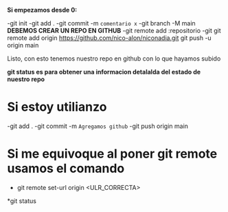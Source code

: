 **Si empezamos desde 0:**

-git init
-git add .
-git commit -m `comentario x`
-git branch -M main
**DEBEMOS CREAR UN REPO EN GITHUB**
-git remote add :repositorio
-git git remote add origin https://github.com/nico-alon/niconadia.git
git push -u origin main

Listo, con esto tenemos nuestro repo en github con lo que hayamos subido

**git status es para obtener una informacion detalalda del estado de nuestro repo**

# Si estoy utilianzo

-git add .
-git commit -m `Agregamos github`
-git push origin main

# Si me equivoque al poner git remote usamos el comando

* git remote set-url origin <ULR_CORRECTA>

*git status
